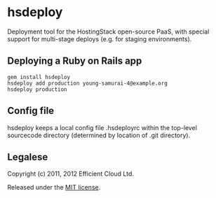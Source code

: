 # hsdeploy

Deployment tool for the HostingStack open-source PaaS, with special support for multi-stage deploys (e.g. for staging environments).

## Deploying a Ruby on Rails app

    gem install hsdeploy
    hsdeploy add production young-samurai-4@example.org
    hsdeploy production

## Config file

hsdeploy keeps a local config file .hsdeployrc within the top-level sourcecode directory (determined by location of .git directory).

## Legalese

Copyright (c) 2011, 2012 Efficient Cloud Ltd.

Released under the [MIT license](http://www.opensource.org/licenses/mit-license.php).
